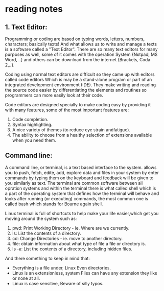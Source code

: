 # reading notes

## 1. Text Editor:
   Programming or coding are based on typing words, letters, numbers, characters; basically texts!
And what allows us to write and manage a texts is a software called a  "Text Editor". 
There are so many text editors for many purposes as well, some of it comes with the operation
System {Notpad, MS Word, ..} and others can be download from the internet {Brackets, Coda 2,..}.

Coding using normal text editors are difficult so they came up with editors called code editors 
Which is may be a stand-alone program or part of an integrated development environment (IDE). 
They make writing and reading the source code easier by differentiating the elements and routines
so programmers can more easily look at their code.

Code editors are designed specially to make coding easy by providing it with many features,
some of the most important features are:
1. Code completion.
2. Syntax highlighting.
3. A nice variety of themes (to reduce eye strain andfatigue).
4. The ability to choose from a healthy selection of extensions available when you need them.


## Command line:

   A command line, or terminal, is a text based interface to the system. allows you to push, fetch, edite, add, 
explore data and files in your system by enter commands by typing them on the keyboard and feedback will be given 
to you similarly as text. The terminal are common software between all opration systems and within the terminal 
there is what called shell which is a part of the operating system that defines how the terminal will behave and 
looks after running (or executing) commands, the most common one is called bash which stands for Bourne again shell.

Linux terminal is full of shortcuts to help make your life easier,which get you moving around the system
such as:

1. pwd: Print Working Directory - ie. Where are we currently.
2. ls: List the contents of a directory.
3. cd: Change Directories - ie. move to another directory.
4. file: obtain information about what type of file a file or directory is.
5. ls -a: List the contents of a directory, including hidden files.

And there something to keep in mind that:

* Everything is a file under, Linux Even directories.
* Linux is an extensionless, system Files can have any extension they like or none at all.
* Linux is case sensitive, Beware of silly typos.

